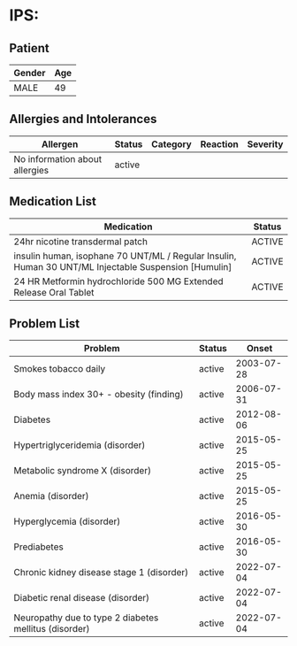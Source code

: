 # IPS:

## Patient

|Gender|Age|
|---|---|
|MALE|49|

## Allergies and Intolerances

|Allergen|Status|Category|Reaction|Severity|
|---|---|---|---|---|
|No information about allergies|active||||

## Medication List

|Medication|Status|
|---|---|
|24hr nicotine transdermal patch|ACTIVE|
|insulin human, isophane 70 UNT/ML / Regular Insulin, Human 30 UNT/ML Injectable Suspension [Humulin]|ACTIVE|
|24 HR Metformin hydrochloride 500 MG Extended Release Oral Tablet|ACTIVE|

## Problem List

|Problem|Status|Onset|
|---|---|---|
|Smokes tobacco daily|active|2003-07-28|
|Body mass index 30+ - obesity (finding)|active|2006-07-31|
|Diabetes|active|2012-08-06|
|Hypertriglyceridemia (disorder)|active|2015-05-25|
|Metabolic syndrome X (disorder)|active|2015-05-25|
|Anemia (disorder)|active|2015-05-25|
|Hyperglycemia (disorder)|active|2016-05-30|
|Prediabetes|active|2016-05-30|
|Chronic kidney disease stage 1 (disorder)|active|2022-07-04|
|Diabetic renal disease (disorder)|active|2022-07-04|
|Neuropathy due to type 2 diabetes mellitus (disorder)|active|2022-07-04|
